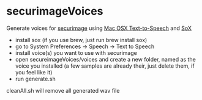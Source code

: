 securimageVoices
================

Generate voices for [securimage](https://github.com/dapphp/securimage) using [Mac OSX Text-to-Speech](http://developer.apple.com/library/mac/#documentation/Darwin/Reference/ManPages/man1/say.1.html) and [SoX](http://sox.sourceforge.net/)

* install sox (if you use brew, just run brew install sox)
* go to System Preferences -> Speech -> Text to Speech
* install voice(s) you want to use with securimage
* open secureimageVoices/voices and create a new folder, named as the voice you installed (a few samples are already their, just delete them, if you feel like it)
* run generate.sh

cleanAll.sh will remove all generated wav file
